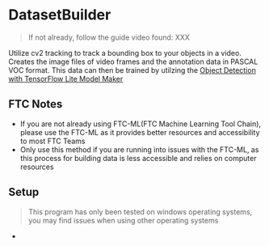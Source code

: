 # DatasetBuilder
> If not already, follow the guide video found: XXX


Utilize cv2 tracking to track a bounding box to your objects in a video. Creates the image files of video frames and the annotation data in PASCAL VOC format. This data can then be trained by utilzing the [Object Detection with TensorFlow Lite Model Maker](https://colab.research.google.com/github/tensorflow/tensorflow/blob/master/tensorflow/lite/g3doc/tutorials/model_maker_object_detection.ipynb)
## FTC Notes
- If you are not already using FTC-ML(FTC Machine Learning Tool Chain), please use the FTC-ML as it provides better resources and accessibility to most FTC Teams
- Only use this method if you are running into issues with the FTC-ML, as this process for building data is less accessible and relies on computer resources
## Setup
> This program has only been tested on windows operating systems, you may find issues when using other operating systems
- 
